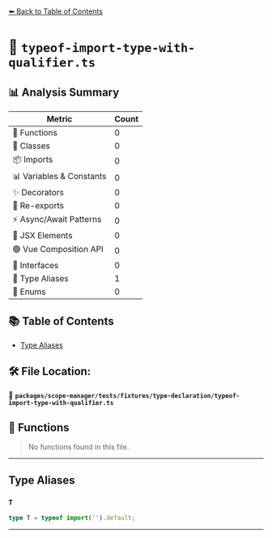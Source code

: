 [⬅️ Back to Table of Contents](../../../../../index.md)

# 📄 `typeof-import-type-with-qualifier.ts`

## 📊 Analysis Summary

| Metric | Count |
|--------|-------|
| 🔧 Functions | 0 |
| 🧱 Classes | 0 |
| 📦 Imports | 0 |
| 📊 Variables & Constants | 0 |
| ✨ Decorators | 0 |
| 🔄 Re-exports | 0 |
| ⚡ Async/Await Patterns | 0 |
| 💠 JSX Elements | 0 |
| 🟢 Vue Composition API | 0 |
| 📐 Interfaces | 0 |
| 📑 Type Aliases | 1 |
| 🎯 Enums | 0 |

## 📚 Table of Contents

- [Type Aliases](#type-aliases)

## 🛠️ File Location:
📂 **`packages/scope-manager/tests/fixtures/type-declaration/typeof-import-type-with-qualifier.ts`**

## 🔧 Functions

> No functions found in this file.


---

## Type Aliases

### `T`

```ts
type T = typeof import('').default;
```


---